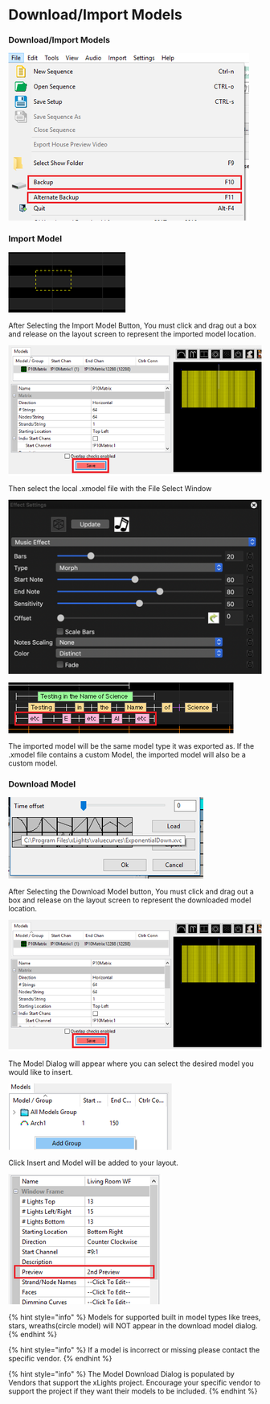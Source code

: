 # Download/Import Models

### Download/Import Models

![](../../.gitbook/assets/image%20%2830%29.png)

### Import Model

![Import Model Button](../../.gitbook/assets/image%20%28402%29.png)

After Selecting the Import Model Button, You must click and drag out a box and release on the layout screen to represent the imported model location.

![Empty Model Box](../../.gitbook/assets/image%20%28678%29.png)

Then select the local .xmodel file with the File Select Window



![File Select Window](../../.gitbook/assets/image%20%28737%29.png)

![Imported Model ](../../.gitbook/assets/image%20%28194%29.png)

The imported model will be the same model type it was exported as. If the .xmodel file contains a custom Model, the imported model will also be a custom model. 

### Download Model

![Download Model Button](../../.gitbook/assets/image%20%28327%29.png)

After Selecting the Download Model button, You must click and drag out a box and release on the layout screen to represent the downloaded model location.

![Empty Model Box](../../.gitbook/assets/image%20%28678%29.png)

The Model Dialog will appear where you can select the desired model you would like to insert.

![Download Model Dialog](../../.gitbook/assets/image%20%28447%29.png)

Click Insert and Model will be added to your layout.

![ChromaFlake Model](../../.gitbook/assets/image%20%28599%29.png)

{% hint style="info" %}
Models for supported built in model types like trees, stars, wreaths\(circle model\) will NOT appear in the download model dialog.
{% endhint %}

{% hint style="info" %}
If a model is incorrect or missing please contact the specific vendor.
{% endhint %}

{% hint style="info" %}
The Model Download Dialog is populated by Vendors that support the xLights project. Encourage your specific vendor to support the project if they want their models to be included.
{% endhint %}

